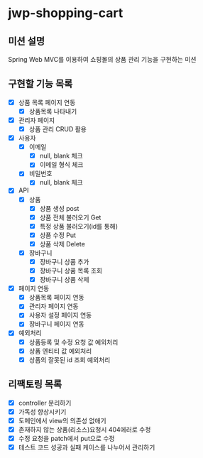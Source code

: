 # jwp-shopping-cart
## 미션 설명
Spring Web MVC를 이용하여 쇼핑몰의 상품 관리 기능을 구현하는 미션
## 구현할 기능 목록
- [x] 상품 목록 페이지 연동
  - [x] 상품목록 나타내기
- [x] 관리자 페이지
  - [x] 상품 관리 CRUD 활용
- [x] 사용자
  - [x] 이메일
    - [x] null, blank 체크
    - [x] 이메일 형식 체크
  - [x] 비밀번호
    - [x] null, blank 체크
- [x] API
  -[x] 상품
    -[x] 상품 생성 post
    - [x] 상품 전체 불러오기 Get
    - [x] 특정 상품 불러오기(id를 통해)
    - [x] 상품 수정 Put
    - [x] 상품 삭제 Delete
  - [x] 장바구니
    - [x] 장바구니 상품 추가
    - [x] 장바구니 상품 목록 조회
    - [x] 장바구니 상품 삭제
- [x] 페이지 연동
  - [x] 상품목록 페이지 연동
  - [x] 관리자 페이지 연동
  - [x] 사용자 설정 페이지 연동
  - [x] 장바구니 페이지 연동
- [X] 예외처리
  - [x] 상품등록 및 수정 요청 값 예외처리
  - [x] 상품 엔티티 값 예외처리
  - [X] 상품의 잘못된 id 조회 예외처리
## 리팩토링 목록
- [x] controller 분리하기
- [x] 가독성 향상시키기
- [x] 도메인에서 view의 의존성 없애기
- [x] 존재하지 않는 상품(리소스)요청시 404에러로 수정
- [x] 수정 요청을 patch에서 put으로 수정
- [x] 테스트 코드 성공과 실패 케이스를 나누어서 관리하기